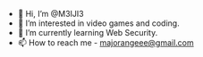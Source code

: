 - 👋 Hi, I’m @M3IJI3
- 👀 I’m interested in video games and coding.
- 🌱 I’m currently learning Web Security.
- 📫 How to reach me - majorangeee@gmail.com

<!---
M3IJI3/M3IJI3 is a ✨ special ✨ repository because its `README.md` (this file) appears on your GitHub profile.
You can click the Preview link to take a look at your changes.
--->
